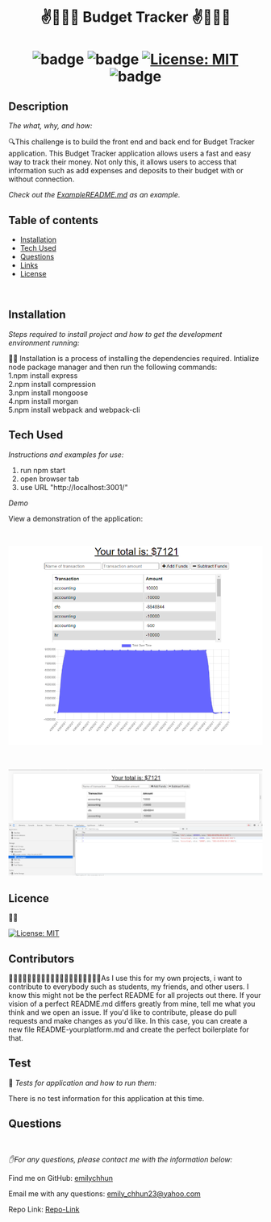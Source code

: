<h1 align="center">✌️🤟🙏👋  Budget Tracker  ✌️🤟🙏👋</h1>
<h1 align="center">

![badge](https://img.shields.io/npm/v/npm.svg?logo=javascript)
![badge](https://img.shields.io/npm/v/npm.svg?logo=npm)
[![License: MIT](https://img.shields.io/badge/License-MIT-yellow.svg)](https://opensource.org/licenses/MIT)
![badge](https://img.shields.io/npm/v/npm.svg?logo=javascript)

</h1>

## Description 

  *The what, why, and how:* 
  
  🔍This challenge is to build the front end and back end for Budget Tracker application. This Budget Tracker application allows users a fast and easy way to track their money.  Not only this, it allows users to access that information such as add expenses and deposits to their budget with or without connection.  

*Check out the [ExampleREADME.md](https://github.com/emilychhun/Budget-Tracker/blob/main/Develop/README.md) as an example.*
  <br />
 
  ## Table of contents
 - [Installation](#installation)
 - [Tech Used](#tech-used)
 - [Questions](#questions)
 - [Links](#links)
 - [License](#license) 
  <br />

 ## Installation

  *Steps required to install project and how to get the development environment running:*
  
💽💽 Installation is a process of installing the dependencies required. Intialize node package manager and then run the following commands:
  <br />
      1.npm install express
  <br />
      2.npm install compression
  <br />
      3.npm install mongoose
  <br />
      4.npm install morgan
  <br />
      5.npm install webpack and webpack-cli
  <br />

  
  
  ## Tech Used
  *Instructions and examples for use:*
    
 1. run npm start
 2. open browser tab
 3. use URL "http://localhost:3001/"

  
  *Demo*

  View a demonstration of the application:
  <br />
  
 <br />

  ![](./picture1.PNG)

  <br />
  
 ![](./picture2.PNG)
  
  ## Licence
  📝📑
  
  [![License: MIT](https://img.shields.io/badge/License-MIT-yellow.svg)](https://opensource.org/licenses/MIT)
  <br />
  
 
  ## Contributors
  💆🏽💆🏻‍♂️👳🏽👳🏽👳🏻‍♀️👨🏾‍🦽👨🏿‍🤝‍👨🏾As I use this for my own projects, i want to contribute to everybody such as students, my friends, and other users. I know this might not be the perfect README for all projects out there. If your vision of a perfect README.md differs greatly from mine, tell me what you think and we open an issue. If you'd like to contribute,  please do pull requests and make changes as you'd like. In this case, you can create a new file README-yourplatform.md and create the perfect boilerplate for that.
  <br />
 
 
  ## Test
  🥇 *Tests for application and how to run them:*
 
   There is no test information for this application at this time.
  <br />
 
  ## Questions
  <br />

   *✋For any questions, please contact me with the information below:*
  <br />

 Find me on GitHub: [emilychhun](https://github.com/emilychhun)
 <br />

  Email me with any questions: emily_chhun23@yahoo.com
  <br />

  Repo Link: [Repo-Link](https://github.com/emilychhun/Budget-Tracker/tree/main/Develop)
   <br />
